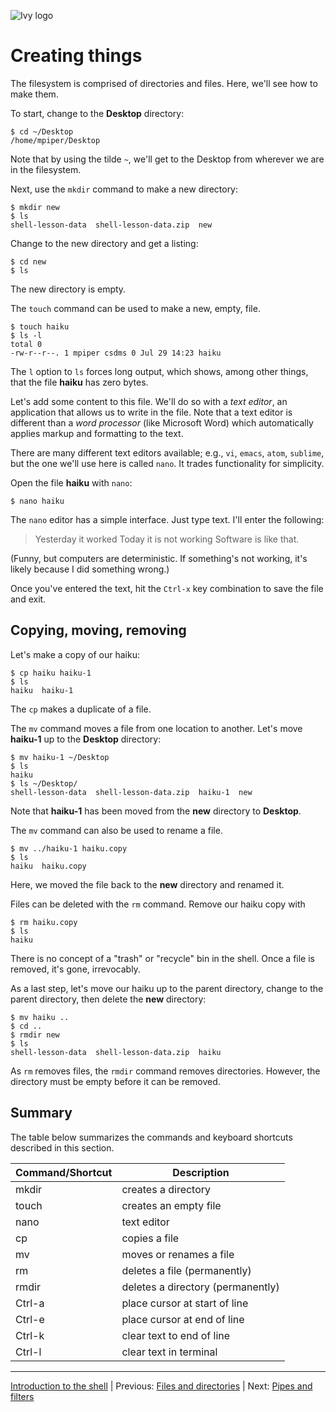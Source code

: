 ![Ivy logo](https://raw.githubusercontent.com/csdms/project/main/assets/CSDMS-logo-color-tagline-hor.png)

# Creating things

The filesystem is comprised of directories and files.
Here, we'll see how to make them.

To start, change to the **Desktop** directory:
```
$ cd ~/Desktop
/home/mpiper/Desktop
```
Note that by using the tilde `~`,
we'll get to the Desktop from wherever we are in the filesystem.

Next,
use the `mkdir` command to make a new directory:
```
$ mkdir new
$ ls
shell-lesson-data  shell-lesson-data.zip  new
```
Change to the new directory and get a listing:
```
$ cd new
$ ls
```
The new directory is empty.

The `touch` command can be used to make a new, empty, file.
```
$ touch haiku
$ ls -l
total 0
-rw-r--r--. 1 mpiper csdms 0 Jul 29 14:23 haiku
```
The `l` option to `ls` forces long output,
which shows, among other things, that the file **haiku** has zero bytes.

Let's add some content to this file.
We'll do so with a *text editor*,
an application that allows us to write in the file.
Note that a text editor is different than a *word processor*
(like Microsoft Word)
which automatically applies markup and formatting to the text.

There are many different text editors available;
e.g., `vi`, `emacs`, `atom`, `sublime`,
but the one we'll use here is called `nano`.
It trades functionality for simplicity.

Open the file **haiku** with `nano`:
```
$ nano haiku
```
The `nano` editor has a simple interface.
Just type text.
I'll enter the following:

> Yesterday it worked
> Today it is not working
> Software is like that.

(Funny, but computers are deterministic.
If something's not working,
it's likely because I did something wrong.)

Once you've entered the text,
hit the `Ctrl-x` key combination to save the file and exit.


## Copying, moving, removing

Let's make a copy of our haiku:
```
$ cp haiku haiku-1
$ ls
haiku  haiku-1
```
The `cp` makes a duplicate of a file.

The `mv` command moves a file from one location to another.
Let's move **haiku-1** up to the **Desktop** directory:
```
$ mv haiku-1 ~/Desktop
$ ls
haiku
$ ls ~/Desktop/
shell-lesson-data  shell-lesson-data.zip  haiku-1  new
```
Note that **haiku-1** has been moved from the **new** directory to **Desktop**.

The `mv` command can also be used to rename a file.
```
$ mv ../haiku-1 haiku.copy
$ ls
haiku  haiku.copy
```
Here, we moved the file back to the **new** directory and renamed it.

Files can be deleted with the `rm` command.
Remove our haiku copy with
```
$ rm haiku.copy
$ ls
haiku
```
There is no concept of a "trash" or "recycle" bin in the shell.
Once a file is removed, it's gone, irrevocably.

As a last step,
let's move our haiku up to the parent directory,
change to the parent directory,
then delete the **new** directory:
```
$ mv haiku ..
$ cd ..
$ rmdir new
$ ls
shell-lesson-data  shell-lesson-data.zip  haiku
```
As `rm` removes files,
the `rmdir` command removes directories.
However, the directory must be empty before it can be removed.


## Summary

The table below summarizes the commands and keyboard shortcuts
described in this section.

| Command/Shortcut | Description
| ---------------- | -----------
| mkdir            | creates a directory
| touch            | creates an empty file
| nano             | text editor
| cp               | copies a file
| mv               | moves or renames a file
| rm               | deletes a file (permanently)
| rmdir            | deletes a directory (permanently)
| Ctrl-a           | place cursor at start of line
| Ctrl-e           | place cursor at end of line
| Ctrl-k           | clear text to end of line
| Ctrl-l           | clear text in terminal

___

[Introduction to the shell](./index.md) |
Previous: [Files and directories](./files-and-directories.md) |
Next: [Pipes and filters](./pipes-and-filters.md)
